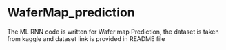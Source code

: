 # WaferMap_prediction
The ML RNN code is written for Wafer map Prediction, the dataset is taken from kaggle and dataset link is provided in README file
